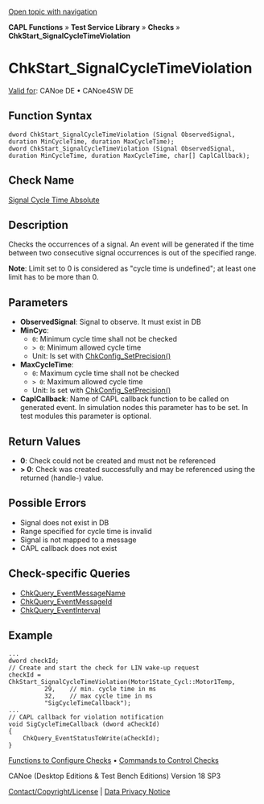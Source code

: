 [Open topic with navigation](../../../../../CANoeDEFamily.htm#Topics/CAPLFunctions/Test/Functions/CAPLfunctionChkStartSignalCycleTimeViolation.md)

**CAPL Functions** » **Test Service Library** » **Checks** » **ChkStart_SignalCycleTimeViolation**

# ChkStart_SignalCycleTimeViolation

[Valid for](../../../Shared/FeatureAvailability.md): CANoe DE • CANoe4SW DE

## Function Syntax

```plaintext
dword ChkStart_SignalCycleTimeViolation (Signal ObservedSignal, duration MinCycleTime, duration MaxCycleTime);
dword ChkStart_SignalCycleTimeViolation (Signal ObservedSignal, duration MinCycleTime, duration MaxCycleTime, char[] CaplCallback);
```

## Check Name

[Signal Cycle Time Absolute](../../../TestCommands/CheckDescriptions/CDSignalCycleTimeAbsolute.md)

## Description

Checks the occurrences of a signal. An event will be generated if the time between two consecutive signal occurrences is out of the specified range.

**Note**: Limit set to 0 is considered as "cycle time is undefined"; at least one limit has to be more than 0.

## Parameters

- **ObservedSignal**: Signal to observe. It must exist in DB
- **MinCyc**:
  - `0`: Minimum cycle time shall not be checked
  - `> 0`: Minimum allowed cycle time
  - Unit: Is set with [ChkConfig_SetPrecision()](CAPLfunctionChkConfigSetPrecision.md)
- **MaxCycleTime**:
  - `0`: Maximum cycle time shall not be checked
  - `> 0`: Maximum allowed cycle time
  - Unit: Is set with [ChkConfig_SetPrecision()](CAPLfunctionChkConfigSetPrecision.md)
- **CaplCallback**: Name of CAPL callback function to be called on generated event. In simulation nodes this parameter has to be set. In test modules this parameter is optional.

## Return Values

- **0**: Check could not be created and must not be referenced
- **> 0**: Check was created successfully and may be referenced using the returned (handle-) value.

## Possible Errors

- Signal does not exist in DB
- Range specified for cycle time is invalid
- Signal is not mapped to a message
- CAPL callback does not exist

## Check-specific Queries

- [ChkQuery_EventMessageName](CAPLfunctionChkQueryEventMessageName.md)
- [ChkQuery_EventMessageId](CAPLfunctionChkQueryEventMessageId.md)
- [ChkQuery_EventInterval](CAPLfunctionChkQueryEventInterval.md)

## Example

```plaintext
...
dword checkId;
// Create and start the check for LIN wake-up request
checkId = ChkStart_SignalCycleTimeViolation(Motor1State_Cycl::Motor1Temp,
          29,    // min. cycle time in ms
          32,    // max cycle time in ms
          "SigCycleTimeCallback");
...
// CAPL callback for violation notification
void SigCycleTimeCallback (dword aCheckId)
{
    ChkQuery_EventStatusToWrite(aCheckId);
}
```

[Functions to Configure Checks](../CAPLfunctionsTSLConfigurationFunctions.md) • [Commands to Control Checks](../CAPLfunctionsTSLCheckControlCommands.md)

CANoe (Desktop Editions & Test Bench Editions) Version 18 SP3

[Contact/Copyright/License](../../../Shared/ContactCopyrightLicense.md) | [Data Privacy Notice](https://www.vector.com/int/en/company/get-info/privacy-policy/)
